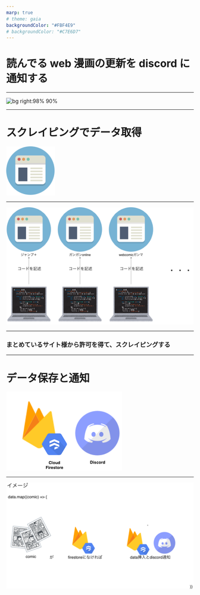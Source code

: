 ```yaml
---
marp: true
# theme: gaia
backgroundColor: "#FBF4E9"
# backgroundColor: "#C7E6D7"
---
```


<!--
_header: "firebase functionsで"
_footer: "by ひろなか"

-->

# 読んでる web 漫画の更新を discord に通知する<!-- fit -->

---

![bg right:98% 90%](https://user-images.githubusercontent.com/43399066/86884715-eef65980-c12e-11ea-8854-effb84a07bb6.png)

---

# スクレイピングでデータ取得<!-- fit -->

![bg left:20% 80%](./public/browser.png)

---

![bg 80%](./public/scrape.png)

---

### まとめているサイト様から許可を得て、スクレイピングする

---

# データ保存と通知

![bg left:30% 100%](./public/dataNotice.png)

---

![bg 90%](./public/discord.png)
